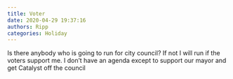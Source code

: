 ```yaml
---
title: Voter
date: 2020-04-29 19:37:16
authors: Ripp
categories: Holiday
---
```


 Is there anybody who is going to run for city council?   If not I will run if the voters support me.   I don’t have an agenda except to support our mayor and get Catalyst off the council